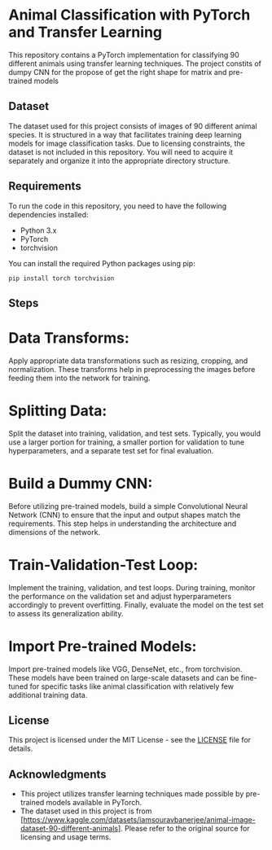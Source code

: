 # Animal Classification with PyTorch and Transfer Learning

This repository contains a PyTorch implementation for classifying 90 different animals using transfer learning techniques. The project constits of dumpy CNN for the propose of get the right shape for matrix and pre-trained models

## Dataset

The dataset used for this project consists of images of 90 different animal species. It is structured in a way that facilitates training deep learning models for image classification tasks. Due to licensing constraints, the dataset is not included in this repository. You will need to acquire it separately and organize it into the appropriate directory structure.

## Requirements

To run the code in this repository, you need to have the following dependencies installed:

- Python 3.x
- PyTorch
- torchvision


You can install the required Python packages using pip:

```
pip install torch torchvision 
```

## Steps
# Data Transforms:

Apply appropriate data transformations such as resizing, cropping, and normalization. These transforms help in preprocessing the images before feeding them into the network for training.
# Splitting Data:

Split the dataset into training, validation, and test sets. Typically, you would use a larger portion for training, a smaller portion for validation to tune hyperparameters, and a separate test set for final evaluation.
# Build a Dummy CNN:

Before utilizing pre-trained models, build a simple Convolutional Neural Network (CNN) to ensure that the input and output shapes match the requirements. This step helps in understanding the architecture and dimensions of the network.
# Train-Validation-Test Loop:

Implement the training, validation, and test loops. During training, monitor the performance on the validation set and adjust hyperparameters accordingly to prevent overfitting. Finally, evaluate the model on the test set to assess its generalization ability.
# Import Pre-trained Models:

Import pre-trained models like VGG, DenseNet, etc., from torchvision. These models have been trained on large-scale datasets and can be fine-tuned for specific tasks like animal classification with relatively few additional training data.
## License

This project is licensed under the MIT License - see the [LICENSE](LICENSE) file for details.

## Acknowledgments

- This project utilizes transfer learning techniques made possible by pre-trained models available in PyTorch.
- The dataset used in this project is from [https://www.kaggle.com/datasets/iamsouravbanerjee/animal-image-dataset-90-different-animals]. Please refer to the original source for licensing and usage terms.

